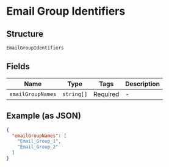 
# Email Group Identifiers

## Structure

`EmailGroupIdentifiers`

## Fields

| Name | Type | Tags | Description |
|  --- | --- | --- | --- |
| `emailGroupNames` | `string[]` | Required | - |

## Example (as JSON)

```json
{
  "emailGroupNames": [
    "Email_Group_1",
    "Email_Group_2"
  ]
}
```

